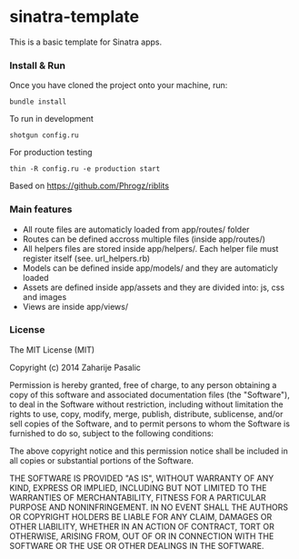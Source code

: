 sinatra-template
================

This is a basic template for Sinatra apps. 

### Install & Run

Once you have cloned the project onto your machine, run:

    bundle install


To run in development

    shotgun config.ru


For production testing

    thin -R config.ru -e production start


Based on https://github.com/Phrogz/riblits


### Main features

* All route files are automaticly loaded from app/routes/ folder
* Routes can be defined accross multiple files (inside app/routes/) 
* All helpers files are stored inside app/helpers/. Each helper file must register itself (see. url_helpers.rb)
* Models can be defined inside app/models/ and they are automaticly loaded
* Assets are defined inside app/assets and they are divided into: js, css and images
* Views are inside app/views/


### License

The MIT License (MIT)

Copyright (c) 2014 Zaharije Pasalic

Permission is hereby granted, free of charge, to any person obtaining a copy
of this software and associated documentation files (the "Software"), to deal
in the Software without restriction, including without limitation the rights
to use, copy, modify, merge, publish, distribute, sublicense, and/or sell
copies of the Software, and to permit persons to whom the Software is
furnished to do so, subject to the following conditions:

The above copyright notice and this permission notice shall be included in all
copies or substantial portions of the Software.

THE SOFTWARE IS PROVIDED "AS IS", WITHOUT WARRANTY OF ANY KIND, EXPRESS OR
IMPLIED, INCLUDING BUT NOT LIMITED TO THE WARRANTIES OF MERCHANTABILITY,
FITNESS FOR A PARTICULAR PURPOSE AND NONINFRINGEMENT. IN NO EVENT SHALL THE
AUTHORS OR COPYRIGHT HOLDERS BE LIABLE FOR ANY CLAIM, DAMAGES OR OTHER
LIABILITY, WHETHER IN AN ACTION OF CONTRACT, TORT OR OTHERWISE, ARISING FROM,
OUT OF OR IN CONNECTION WITH THE SOFTWARE OR THE USE OR OTHER DEALINGS IN THE
SOFTWARE.